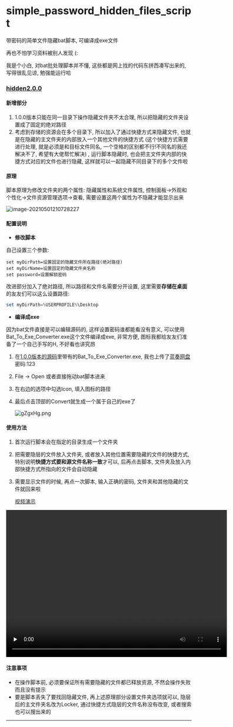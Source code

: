 # simple_password_hidden_files_script
带密码的简单文件隐藏bat脚本, 可编译成exe文件

再也不怕学习资料被别人发现 (:

我是个小白, 对bat批处理脚本并不懂, 这些都是网上找的代码东拼西凑写出来的, 写得很乱见谅, 勉强能运行哈 

### [hidden2.0.0](https://github.com/HanweiWu/simple_password_hidden_files_script/releases/tag/hidden2.0.0)

#### 新增部分

1. 1.0.0版本只能在同一目录下操作隐藏文件夹不太合理, 所以把隐藏的文件夹设置成了固定的绝对路径
2. 考虑到存储的资源会在多个目录下, 所以加入了通过快捷方式来隐藏文件, 也就是在隐藏的主文件夹的内部放入一个其他文件的快捷方式 (这个快捷方式需要进行处理, 就是必须是和目标文件同名, 一个空格的区别都不行!不同名的我还解决不了, 希望有大佬帮忙解决) , 运行脚本隐藏时, 也会把主文件夹内部的快捷方式对应的文件也进行隐藏, 这样就可以一起隐藏不同目录下的多个文件啦

#### 原理

脚本原理为修改文件夹的两个属性: 隐藏属性和系统文件属性, 控制面板->外观和个性化->文件资源管理选项->查看, 需要设置这两个属性为不隐藏才能显示出来

![image-20210501210728227](https://z3.ax1x.com/2021/05/02/gZglnS.png)

#### 配置说明

* **修改脚本**

自己设置三个参数:

```shell
set myDirPath=设置固定的隐藏文件所在路径(绝对路径)
set myDirName=设置固定的隐藏文件夹名称
set password=设置解锁密码
```

改进部分加入了绝对路径, 所以路径和文件名需要分开设置, 这里需要**存储在桌面**的友友们可以这么设置路径:

```powershell
set myDirPath=%USERPROFILE%\Desktop
```

* **编译成exe**

因为bat文件直接是可以编辑源码的, 这样设置密码谁都能看没有意义, 可以使用Bat_To_Exe_Converter.exe这个文件编译成exe, 非常方便, 图标我都给友友们准备了一个自己手写的H, 不好看也讲究昂

1. 在[1.0.0版本的源码](https://codeload.github.com/HanweiWu/simple_password_hidden_files_script/zip/refs/heads/hidden1.0.0)里带有的Bat_To_Exe_Converter.exe, 我也上传了[蓝奏网盘](https://wws.lanzous.com/i9OlIoq0qsj)密码:123

2. File -> Open 或者直接拖动bat脚本进来

3. 在右边的选项中勾选Icon, 填入图标的路径

4. 最后点击顶部的Convert就生成一个属于自己的exe了

   ![gZgxHg.png](https://z3.ax1x.com/2021/05/02/gZgxHg.png)



#### 使用方法

1. 首次运行脚本会在指定的目录生成一个文件夹

2. 把需要隐层的文件放入文件夹, 或者放入其他位置需要隐藏的文件的快捷方式, 特别说明**快捷方式要和源文件名称一致**才可以, 后再点击脚本, 文件夹及放入内部快捷方式所指向的文件会自动隐藏

3. 需要显示文件的时候, 再点一次脚本, 输入正确的密码, 文件夹和其他隐藏的文件就回来啦

   [视频演示](https://vd3.bdstatic.com/mda-me1g20nsbtes4kyq/sc/cae_h264/1619925913614473343/mda-me1g20nsbtes4kyq.mp4?v_from_s=gz_rmb_haokan_creator_6833&auth_key=1619931580-0-0-0f37f0e16e18f499b11cb4f803dd4c15&bcevod_channel=searchbox_feed&pd=1&pt=3&abtest=)

<video id="video" controls="" preload="none" style="margin: 0 auto; width: 600px;height:400px;">
	<source id="mp4" src="https://vd3.bdstatic.com/mda-me1g20nsbtes4kyq/sc/cae_h264/1619925913614473343/mda-me1g20nsbtes4kyq.mp4?v_from_s=gz_rmb_haokan_creator_6833&auth_key=1619931580-0-0-0f37f0e16e18f499b11cb4f803dd4c15&bcevod_channel=searchbox_feed&pd=1&pt=3&abtest=" type="video/mp4">
</video>

#### 注意事项

* 在操作脚本前, 必须要保证所有需要隐藏的文件都已释放资源, 不然会操作失败而且没有提示
* 要是脚本丢失了要找回隐藏文件,  再上述原理部分设置文件夹选项就可以, 隐层后的主文件夹名改为Locker, 通过快捷方式隐层的文件名称没有改变, 或者搜索也可以搜出来的

****

